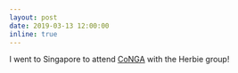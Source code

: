 ```yaml
---
layout: post
date: 2019-03-13 12:00:00
inline: true
---
```


I went to Singapore to attend <a href="https://posithub.org/conga/2019/">CoNGA</a> with the Herbie group!
